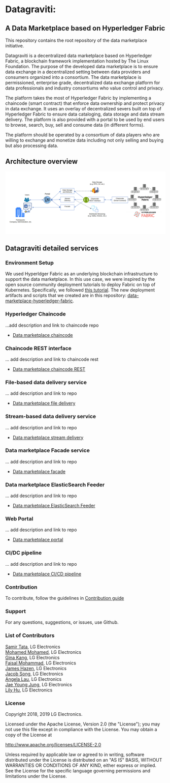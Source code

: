 # Datagraviti: 
## A Data Marketplace based on Hyperledger Fabric
This repository contains the root repository of the data marketplace initiative.

Datagraviti is a decentralized data marketplace based on Hyperledger Fabric, a blockchain framework implementation hosted by The Linux Foundation. The purpose of the developed data marketplace is to ensure data exchange in a decentralized setting between data providers and consumers organized into a consortium. The data marketplace is permissioned, enterprise grade, decentralized data exchange platform for data professionals and industry consortiums who value control and privacy.  

The platform takes the most of Hyperledger Fabric by implementing a chaincode (smart contract) that enforce data ownership and protect privacy in data exchange. It uses an overlay of decentralized severs built on top of Hyperledger Fabric to ensure data cataloging, data storage and data stream delivery. The platform is also provided with a portal to be used by end users to browse, search, buy, sell and consume data (in different forms). 

The platform should be operated by a consortium of data players who are willing to exchange and monetize data including not only selling and buying but also processing data.

## Architecture overview
<img src="images/architecture.png" width="1000">

## Datagraviti detailed services

### Environment Setup

We used Hyperldger Fabric as an underlying blockchain infrastructure to support the data marketplace.
In this use case, we were inspired by the open source community deployment tutorials to deploy Fabric on top of Kubernetes.
Specifically, we followed [this tutorial](https://github.com/IBM/blockchain-network-on-kubernetes#4-deploy-hyperledger-fabric-network-into-kubernetes-cluster).
The new deployment artifacts and scripts that we created are in this repository:
[data-marketplace-hyperledger-fabric](https://github.com/lgsvl/data-marketplace-hyperledger-fabric).

### Hyperledger Chaincode
...add description and link to chaincode repo
- [Data marketplace chaincode](https://github.com/lgsvl/data-marketplace-chaincode)

### Chaincode REST interface
... add description and link to chaincode rest
- [Data marketplace chaincode REST](https://github.com/lgsvl/data-marketplace-chaincode-rest)

### File-based data delivery service
... add description and link to repo
- [Data marketplace file delivery](https://github.com/lgsvl/data-marketplace-file-delivery)

### Stream-based data delivery service
... add description and link to repo
- [Data marketplace stream delivery](https://github.com/lgsvl/data-marketplace-stream-delivery)

### Data marketplace Facade service
... add description and link to repo
- [Data marketplace facade](https://github.com/lgsvl/data-marketplace-facade)

### Data marketplace ElasticSearch Feeder
... add description and link to repo
- [Data marketplace ElasticSearch Feeder](https://github.com/lgsvl/data-marketplace-esearchFeeder)

### Web Portal
... add description and link to repo
- [Data marketplace portal](https://github.com/lgsvl/data-marketplace-portal)

### CI/DC pipeline
... add description and link to repo
- [Data marketplace CI/CD pipeline](https://github.com/lgsvl/data-marketplace-pipeline)

### Contribution
To contribute, follow the guidelines in [Contribution guide](contribution-guide.md)

### Support
For any questions, suggestions, or issues, use Github.

### List of Contributors
[Samir Tata](https://www.linkedin.com/in/samirtata/), LG Electronics \
[Mohamed Mohamed](https://www.linkedin.com/in/mohamedmohamedphd/), LG Electronics \
[Gina Kang](https://www.linkedin.com/in/gina-baek-9161bb30/), LG Electronics \
[Faisal Mohammad](https://www.linkedin.com/in/faisalmohammad27/), LG Electronics \
[James Hazen](https://www.linkedin.com/in/jim-hazen-204a741/), LG Electronics \
[Jacob Song](https://www.linkedin.com/in/jacob-song-1bb2301/), LG Electronics \
[Angela Lau](https://www.linkedin.com/in/angelal/), LG Electronics \
[Jae Young Jung](https://www.linkedin.com/in/designerjae/), LG Electronics \
[Lily Hu](https://www.linkedin.com/in/lilyhusf/), LG Electronics 

### License
Copyright 2018, 2019 LG Electronics.

Licensed under the Apache License, Version 2.0 (the "License");
you may not use this file except in compliance with the License.
You may obtain a copy of the License at

http://www.apache.org/licenses/LICENSE-2.0

Unless required by applicable law or agreed to in writing, software
distributed under the License is distributed on an "AS IS" BASIS,
WITHOUT WARRANTIES OR CONDITIONS OF ANY KIND, either express or implied.
See the License for the specific language governing permissions and
limitations under the License.
